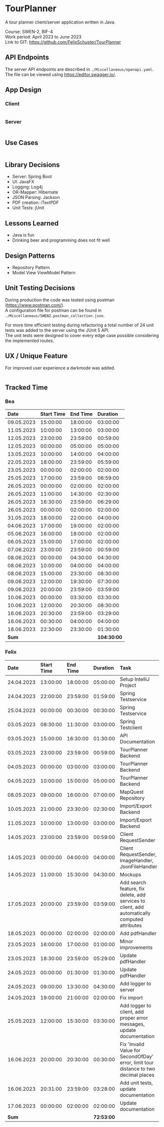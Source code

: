# TourPlanner

A tour planner client/server application written in Java.

Course: SWEN-2, BIF-4\
Work period: April 2023 to June 2023\
Link to GIT: https://github.com/FelixSchuster/TourPlanner

## API Endpoints
The server API endpoints are described in ``./Miscellaneous/openapi.yaml``.\
The file can be viewed using https://editor.swagger.io/.

## App Design

### Client

![<ClientArchitecture>](./Miscellaneous/ClientArchitecture.drawio.png)

### Server

![<ServerArchitecture>](./Miscellaneous/ServerArchitecture.drawio.png)

## Use Cases

![<UseCaseDiagram>](./Miscellaneous/UseCaseDiagram.drawio.png)

## Library Decisions
- Server: Spring Boot
- UI: JavaFX
- Logging: Log4j
- OR-Mapper: Hibernate
- JSON Parsing: Jackson
- PDF creation: iTextPDF
- Unit Tests: jUnit

## Lessons Learned
- Java is fun
- Drinking beer and programming does not fit well

## Design Patterns
- Repository Pattern
- Model View ViewModel Pattern

## Unit Testing Decisions

During production the code was tested using postman (https://www.postman.com/).\
A configuration file for postman can be found in ``./Miscellaneous/SWEN2.postman_collection.json``.

For more time efficient testing during refactoring a total number of 24 unit tests was added to the server using the JUnit 5 API.\
The unit tests were designed to cover every edge case possible considering the implemented routes.

## UX / Unique Feature
For improved user experience a darkmode was added.

![<Darkmode>](./Miscellaneous/Darkmode.png)

## Tracked Time

### Bea

| Date       | Start Time | End Time | Duration      | 
|:-----------|:-----------|:---------|:--------------|
| 09.05.2023 | 15:00:00   | 18:00:00 | 03:00:00      |
| 11.05.2023 | 10:00:00   | 13:00:00 | 03:00:00      |
| 12.05.2023 | 23:00:00   | 23:59:00 | 00:59:00      |
| 12.05.2023 | 00:00:00   | 05:00:00 | 05:00:00      |
| 13.05.2023 | 10:00:00   | 14:00:00 | 04:00:00      |
| 22.05.2023 | 18:00:00   | 23:59:00 | 05:59:00      |
| 23.05.2023 | 00:00:00   | 02:00:00 | 02:00:00      |
| 25.05.2023 | 17:00:00   | 23:59:00 | 06:59:00      |
| 26.05.2023 | 00:00:00   | 02:00:00 | 02:00:00      |
| 26.05.2023 | 11:00:00   | 14:30:00 | 02:30:00      |
| 26.05.2023 | 16:30:00   | 23:59:00 | 06:29:00      |
| 26.05.2023 | 00:00:00   | 02:00:00 | 02:00:00      |
| 31.05.2023 | 18:00:00   | 22:00:00 | 04:00:00      |
| 04.06.2023 | 17:00:00   | 19:00:00 | 02:00:00      |
| 05.06.2023 | 16:00:00   | 18:00:00 | 02:00:00      |
| 06.05.2023 | 15:00:00   | 17:00:00 | 02:00:00      |
| 07.06.2023 | 23:00:00   | 23:59:00 | 00:59:00      |
| 08.06.2023 | 00:00:00   | 04:30:00 | 04:30:00      |
| 08.06.2023 | 10:00:00   | 04:00:00 | 04:00:00      |
| 08.06.2023 | 15:00:00   | 23:30:00 | 08:30:00      | 
| 09.06.2023 | 12:00:00   | 19:30:00 | 07:30:00      |
| 09.06.2023 | 20:00:00   | 23:59:00 | 03:59:00      |
| 10.06.2023 | 00:00:00   | 03:30:00 | 03:30:00      |
| 10.06.2023 | 12:00:00   | 20:30:00 | 08:30:00      |
| 16.06.2023 | 20:30:00   | 23:59:00 | 03:29:00      |
| 16.06.2023 | 00:30:00   | 04:00:00 | 04:00:00      |
| 18.06.2023 | 22:30:00   | 23:30:00 | 01:30:00      |
| **Sum**    |            |          | **104:30:00** |

### Felix

| Date       | Start Time | End Time | Duration     | Task                                                                                          |
|:-----------|:-----------|:---------|:-------------|:----------------------------------------------------------------------------------------------|
| 24.04.2023 | 13:00:00   | 18:00:00 | 05:00:00     | Setup IntelliJ Project                                                                        |
| 24.04.2023 | 22:00:00   | 23:59:00 | 01:59:00     | Spring Testservice                                                                            |
| 25.04.2023 | 00:00:00   | 00:30:00 | 00:30:00     | Spring Testservice                                                                            |
| 03.05.2023 | 08:30:00   | 11:30:00 | 03:00:00     | Spring Testclient                                                                             |
| 03.05.2023 | 15:00:00   | 16:30:00 | 01:30:00     | API Documentation                                                                             |
| 03.05.2023 | 23:00:00   | 23:59:00 | 00:59:00     | TourPlanner Backend                                                                           |
| 04.05.2023 | 00:00:00   | 03:00:00 | 03:00:00     | TourPlanner Backend                                                                           |
| 04.05.2023 | 10:00:00   | 15:00:00 | 05:00:00     | TourPlanner Backend                                                                           |
| 08.05.2023 | 09:00:00   | 16:00:00 | 07:00:00     | MapQuest Repository                                                                           |
| 10.05.2023 | 21:00:00   | 23:30:00 | 02:30:00     | Import/Export Backend                                                                         |
| 11.05.2023 | 10:00:00   | 13:00:00 | 03:00:00     | Import/Export Backend                                                                         |
| 14.05.2023 | 23:00:00   | 23:59:00 | 00:59:00     | Client RequestSender                                                                          |
| 14.05.2023 | 00:00:00   | 04:00:00 | 04:00:00     | Client RequestSender, ImageHandler, JsonFileHandler                                           |
| 14.05.2023 | 11:00:00   | 15:30:00 | 04:30:00     | Mockups                                                                                       |
| 17.05.2023 | 20:00:00   | 23:59:00 | 03:59:00     | Add search feature, fix delete, add services to client, add automatically computed attributes |
| 18.05.2023 | 00:00:00   | 02:00:00 | 02:00:00     | Add pdfHandler                                                                                |
| 23.05.2023 | 16:00:00   | 17:00:00 | 01:00:00     | Minor improvements                                                                            |
| 23.05.2023 | 18:30:00   | 23:59:00 | 05:29:00     | Update pdfHandler                                                                             |
| 24.05.2023 | 00:00:00   | 01:30:00 | 01:30:00     | Update pdfHandler                                                                             |
| 24.05.2023 | 09:00:00   | 13:30:00 | 04:30:00     | Add logger to server                                                                          |
| 24.05.2023 | 19:00:00   | 21:00:00 | 02:00:00     | Fix import                                                                                    |
| 25.05.2023 | 12:00:00   | 15:30:00 | 03:30:00     | Add logger to client, add proper error messages, update documentation                         |
| 16.06.2023 | 20:00:00   | 20:30:00 | 00:30:00     | Fix 'Invalid Value for SecondOfDay' error, limit tour distance to two decimal places          |
| 16.06.2023 | 20:31:00   | 23:59:00 | 03:28:00     | Add unit tests, update documentation                                                          |
| 17.06.2023 | 00:00:00   | 02:00:00 | 02:00:00     | Update documentation                                                                          |
| **Sum**    |            |          | **72:53:00** |                                                                                               |

